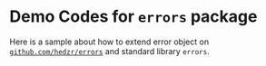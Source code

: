 # Demo Codes for `errors` package

Here is a sample about how to extend error object on [`github.com/hedzr/errors`](https://github.com/hedzr/errors) and standard library `errors`.
